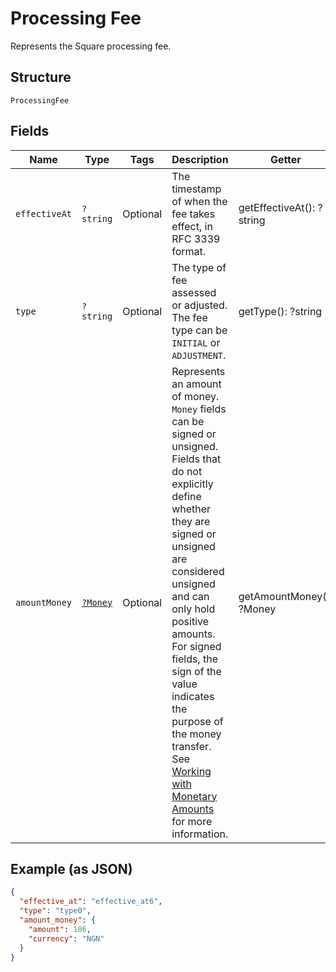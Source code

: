 
# Processing Fee

Represents the Square processing fee.

## Structure

`ProcessingFee`

## Fields

| Name | Type | Tags | Description | Getter | Setter |
|  --- | --- | --- | --- | --- | --- |
| `effectiveAt` | `?string` | Optional | The timestamp of when the fee takes effect, in RFC 3339 format. | getEffectiveAt(): ?string | setEffectiveAt(?string effectiveAt): void |
| `type` | `?string` | Optional | The type of fee assessed or adjusted. The fee type can be `INITIAL` or `ADJUSTMENT`. | getType(): ?string | setType(?string type): void |
| `amountMoney` | [`?Money`](/doc/models/money.md) | Optional | Represents an amount of money. `Money` fields can be signed or unsigned.<br>Fields that do not explicitly define whether they are signed or unsigned are<br>considered unsigned and can only hold positive amounts. For signed fields, the<br>sign of the value indicates the purpose of the money transfer. See<br>[Working with Monetary Amounts](https://developer.squareup.com/docs/build-basics/working-with-monetary-amounts)<br>for more information. | getAmountMoney(): ?Money | setAmountMoney(?Money amountMoney): void |

## Example (as JSON)

```json
{
  "effective_at": "effective_at6",
  "type": "type0",
  "amount_money": {
    "amount": 186,
    "currency": "NGN"
  }
}
```

